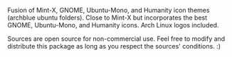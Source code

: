 Fusion of Mint-X, GNOME, Ubuntu-Mono, and Humanity icon themes (archblue ubuntu folders). Close to Mint-X but incorporates the best GNOME, Ubuntu-Mono, and Humanity icons. Arch Linux logos included.

Sources are open source for non-commercial use. Feel free to modify and distribute this package as long as you respect the sources' conditions. :)